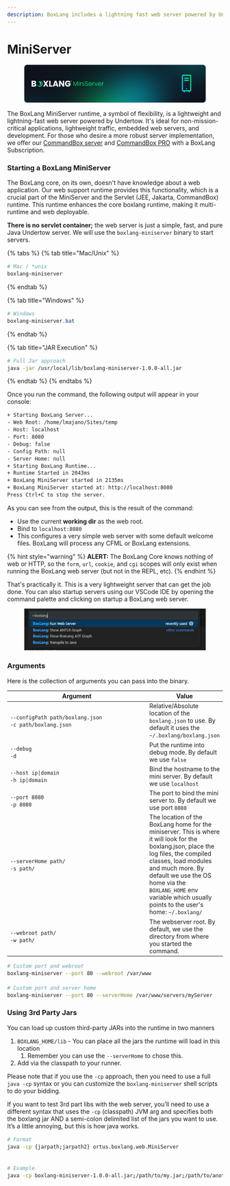 ```yaml
---
description: BoxLang includes a lightning fast web server powered by Undertow!
---
```


# MiniServer

<figure><img src="../../.gitbook/assets/miniserver.png" alt=""><figcaption></figcaption></figure>

The BoxLang MiniServer runtime, a symbol of flexibility, is a lightweight and lightning-fast web server powered by Undertow. It's ideal for non-mission-critical applications, lightweight traffic, embedded web servers, and development. For those who desire a more robust server implementation, we offer our [CommandBox server](commandbox.md) and [CommandBox PRO](https://boxlang.io/plans) with a BoxLang Subscription.

### Starting a BoxLang MiniServer <a href="#starting-a-web-server-12" id="starting-a-web-server-12"></a>

The BoxLang core, on its own, doesn't have knowledge about a web application. Our web support runtime provides this functionality, which is a crucial part of the MiniServer and the Servlet (JEE, Jakarta, CommandBox) runtime.  This runtime enhances the core boxlang runtime, making it multi-runtime and web deployable.

**There is no servlet container;** the web server is just a simple, fast, and pure Java Undertow server.  We will use the `boxlang-miniserver` binary to start servers.



{% tabs %}
{% tab title="Mac/Unix" %}
```bash
# Mac / *unix
boxlang-miniserver
```
{% endtab %}

{% tab title="Windows" %}
```powershell
# Windows
boxlang-miniserver.bat
```
{% endtab %}

{% tab title="JAR Execution" %}
```bash
# Full Jar approach
java -jar /usr/local/lib/boxlang-miniserver-1.0.0-all.jar
```
{% endtab %}
{% endtabs %}

Once you run the command, the following output will appear in your console:

```bash
+ Starting BoxLang Server...
- Web Root: /home/lmajano/Sites/temp
- Host: localhost
- Port: 8080
- Debug: false
- Config Path: null
- Server Home: null
+ Starting BoxLang Runtime...
+ Runtime Started in 2043ms
+ BoxLang MiniServer started in 2135ms
+ BoxLang MiniServer started at: http://localhost:8080
Press Ctrl+C to stop the server.
```

As you can see from the output, this is the result of the command:

* Use the current **working dir** as the web root.
* Bind to `localhost:8080`
* This configures a very simple web server with some default welcome files. BoxLang will process any CFML or BoxLang extensions.

{% hint style="warning" %}
**ALERT:** The BoxLang Core knows nothing of web or HTTP, so the `form`, `url`, `cookie`, and `cgi` scopes will only exist when running the BoxLang web server (but not in the REPL, etc).
{% endhint %}

That's practically it.  This is a very lightweight server that can get the job done.  You can also startup servers using our VSCode IDE by opening the command palette and clicking on startup a BoxLang web server.

<figure><img src="../../.gitbook/assets/ide-tooling-context-minserver.png" alt=""><figcaption></figcaption></figure>

### Arguments <a href="#web-server-args-13" id="web-server-args-13"></a>

Here is the collection of arguments you can pass into the binary.

<table><thead><tr><th width="351">Argument</th><th>Value</th></tr></thead><tbody><tr><td><code>--configPath path/boxlang.json</code><br><code>-c path/boxlang.json</code></td><td>Relative/Absolute location of the <code>boxlang.json</code> to use. By default it uses the <code>~/.boxlang/boxlang.json</code></td></tr><tr><td><code>--debug</code><br><code>-d</code></td><td>Put the runtime into debug mode. By default we use <code>false</code></td></tr><tr><td><code>--host ip|domain</code><br><code>-h ip|domain</code></td><td>Bind the hostname to the mini server. By default we use <code>localhost</code></td></tr><tr><td><code>--port 8080</code><br><code>-p 8080</code></td><td>The port to bind the mini server to. By default we use port <code>8080</code></td></tr><tr><td><code>--serverHome path/</code><br><code>-s path/</code></td><td>The location of the BoxLang home for the miniserver.  This is where it will look for the boxlang.json, place the log files, the compiled classes, load modules and much more.  By default we use the OS home via the <code>BOXLANG_HOME</code> env variable which usually points to the user's home: <code>~/.boxlang/</code></td></tr><tr><td><code>--webroot path/</code><br><code>-w path/</code></td><td>The webserver root.  By default, we use the directory from where you started the command.</td></tr></tbody></table>

```bash
# Custom port and webroot
boxlang-miniserver --port 80 --webroot /var/www

# Custom port and server home
boxlang-miniserver --port 80 --serverHome /var/www/servers/myServer

```

### Using 3rd Party Jars <a href="#using-3rd-party-jars-14" id="using-3rd-party-jars-14"></a>

You can load up custom third-party JARs into the runtime in two manners

1. `BOXLANG_HOME/lib` - You can place all the jars the runtime will load in this location
   1. Remember you can use the `--serverHome` to chose this.
2. Add via the classpath to your runner.

Please note that if you use the `-cp` approach, then you need to use a full `java -cp` syntax or you can customize the `boxlang-miniserver` shell scripts to do your bidding.

If you want to test 3rd part libs with the web server, you’ll need to use a different syntax that uses the `-cp` (classpath) JVM arg and specifies both the boxlang jar AND a semi-colon delimited list of the jars you want to use. It’s a little annoying, but this is how java works.

```bash
# Format
java -cp {jarpath;jarpath2} ortus.boxlang.web.MiniServer


# Example
java -cp boxlang-miniserver-1.0.0-all.jar;/path/to/my.jar;/path/to/another.jar ortus.boxlang.web.MiniServer


```
